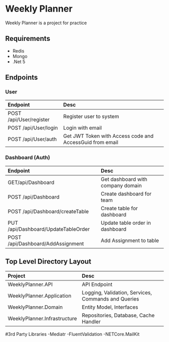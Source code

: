 # Weekly Planner

Weekly Planner is a project for practice

## Requirements

- Redis
- Mongo
- .Net 5

##  Endpoints
### User
|  Endpoint | Desc  |
| :------------ | :------------ |
| POST /api/User/register | Register user to system |
| POST /api/User/login | Login with email |
| POST /api/User/auth | Get JWT Token with Access code and AccessGuid from email |

### Dashboard (Auth)
|  Endpoint | Desc  |
| :------------ | :------------ |
| GET/api/Dashboard | Get dashboard with company domain |
| POST /api/Dashboard | Create dashboard for team  |
| POST /api/Dashboard/createTable | Create table for dashboard  |
| PUT /api/Dashboard/UpdateTableOrder | Update table order in dashboard |
| POST /api/Dashboard/AddAssignment | Add Assignment to table  |






##  Top Level Directory Layout

|  Project | Desc  |
| :------------ | :------------ |
|  WeeklyPlanner.API |  API Endpoint |
|  WeeklyPlanner.Application |  Logging, Validation, Services, Commands and Queries |
| WeeklyPlanner.Domain | Entity Model, Interfaces  |
| WeeklyPlanner.Infrastructure | Repositories, Database, Cache Handler  |

#3rd Party Libraries
-Mediatr
-FluentValidation
-NETCore.MailKit
